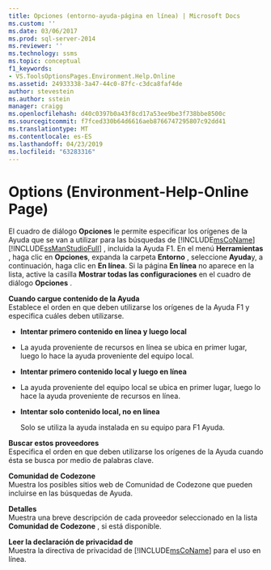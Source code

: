 ```yaml
---
title: Opciones (entorno-ayuda-página en línea) | Microsoft Docs
ms.custom: ''
ms.date: 03/06/2017
ms.prod: sql-server-2014
ms.reviewer: ''
ms.technology: ssms
ms.topic: conceptual
f1_keywords:
- VS.ToolsOptionsPages.Environment.Help.Online
ms.assetid: 24933338-3a47-44c0-87fc-c3dca8faf4de
author: stevestein
ms.author: sstein
manager: craigg
ms.openlocfilehash: d40c0397b0a43f8cd17a53ee9be3f738bbe8500c
ms.sourcegitcommit: f7fced330b64d6616aeb8766747295807c92dd41
ms.translationtype: MT
ms.contentlocale: es-ES
ms.lasthandoff: 04/23/2019
ms.locfileid: "63283316"
---
```

# <a name="options-environment-help-online-page"></a>Options (Environment-Help-Online Page)
  El cuadro de diálogo **Opciones** le permite especificar los orígenes de la Ayuda que se van a utilizar para las búsquedas de [!INCLUDE[msCoName](../../includes/msconame-md.md)] [!INCLUDE[ssManStudioFull](../../includes/ssmanstudiofull-md.md)] , incluida la Ayuda F1. En el menú **Herramientas** , haga clic en **Opciones**, expanda la carpeta **Entorno** , seleccione **Ayuda**y, a continuación, haga clic en **En línea**. Si la página **En línea** no aparece en la lista, active la casilla **Mostrar todas las configuraciones** en el cuadro de diálogo **Opciones** .  
  
 **Cuando cargue contenido de la Ayuda**  
 Establece el orden en que deben utilizarse los orígenes de la Ayuda F1 y especifica cuáles deben utilizarse.  
  
-   **Intentar primero contenido en línea y luego local**  
  
-   La ayuda proveniente de recursos en línea se ubica en primer lugar, luego lo hace la ayuda proveniente del equipo local.  
  
-   **Intentar primero contenido local y luego en línea**  
  
-   La ayuda proveniente del equipo local se ubica en primer lugar, luego lo hace la ayuda proveniente de recursos en línea.  
  
-   **Intentar solo contenido local, no en línea**  
  
     Solo se utiliza la ayuda instalada en su equipo para F1 Ayuda.  
  
 **Buscar estos proveedores**  
 Especifica el orden en que deben utilizarse los orígenes de la Ayuda cuando ésta se busca por medio de palabras clave.  
  
 **Comunidad de Codezone**  
 Muestra los posibles sitios web de Comunidad de Codezone que pueden incluirse en las búsquedas de Ayuda.  
  
 **Detalles**  
 Muestra una breve descripción de cada proveedor seleccionado en la lista **Comunidad de Codezone** , si está disponible.  
  
 **Leer la declaración de privacidad de**  
 Muestra la directiva de privacidad de [!INCLUDE[msCoName](../../includes/msconame-md.md)] para el uso en línea.  
  
  
